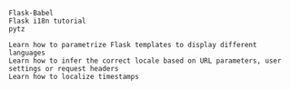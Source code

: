 
    Flask-Babel
    Flask i18n tutorial
    pytz

    Learn how to parametrize Flask templates to display different languages
    Learn how to infer the correct locale based on URL parameters, user settings or request headers
    Learn how to localize timestamps
